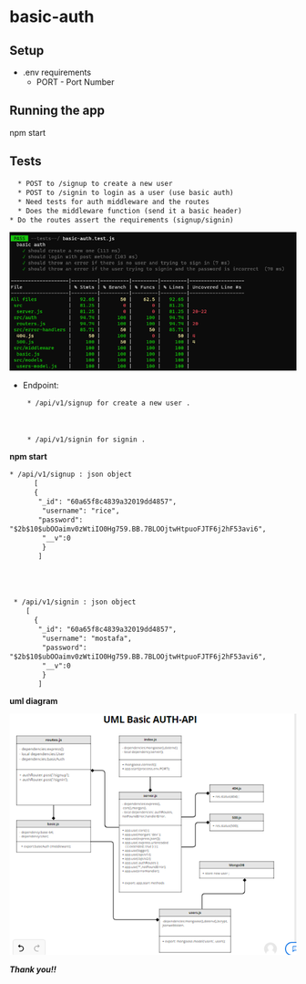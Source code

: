 # basic-auth


 ## **Setup**
* .env requirements
  * PORT - Port Number


## **Running the app**
npm start


## **Tests**


      * POST to /signup to create a new user
      * POST to /signin to login as a user (use basic auth)
      * Need tests for auth middleware and the routes
      * Does the middleware function (send it a basic header)
    * Do the routes assert the requirements (signup/signin)



![testimage](./assets/testslab6.PNG)

* Endpoint: 

       * /api/v1/signup for create a new user . 



       * /api/v1/signin for signin . 


**npm start**


    * /api/v1/signup : json object
          [
          {
           "_id": "60a65f8c4839a32019dd4857",
            "username": "rice",
           "password": "$2b$10$ubOOaimv0zWtiIO0Hg759.BB.7BLOOjtwHtpuoFJTF6j2hF53avi6",
            "__v":0
            }
           ]
           
           
           
           
     * /api/v1/signin : json object 
        [
          {
           "_id": "60a65f8c4839a32019dd4857",
            "username": "mostafa",
            "password": "$2b$10$ubOOaimv0zWtiIO0Hg759.BB.7BLOOjtwHtpuoFJTF6j2hF53avi6",
            "__v":0
            }
           ]  
           
           
           
  
   
   **uml diagram** 
   
 ![image](./assets/lab6uml.PNG)
   
 

***Thank you!!***
